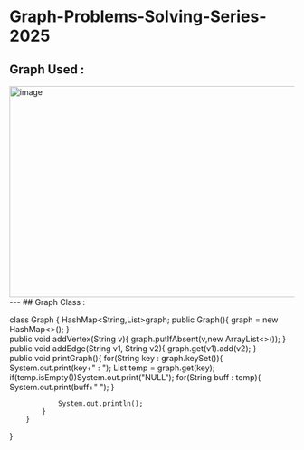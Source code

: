 # Graph-Problems-Solving-Series-2025
## Graph Used : 
<img width="818" height="373" alt="image" src="https://github.com/user-attachments/assets/4bbc7f13-53d0-4b5f-8be3-5185a49a35e5" />
---
## Graph Class : 

class Graph {
    HashMap<String,List<String>>graph;
        public Graph(){
            graph = new HashMap<>();
        }  
        public void addVertex(String v){
            graph.putIfAbsent(v,new ArrayList<>());
        }      
        public void addEdge(String v1, String v2){
            graph.get(v1).add(v2);
        }     
        public void printGraph(){
            for(String key : graph.keySet()){
                System.out.print(key+" : ");
                List<String> temp = graph.get(key);
                if(temp.isEmpty())System.out.print("NULL");
                    for(String buff : temp){
                        System.out.print(buff+" ");
                    }
                    
                System.out.println();
            }
        }
}
